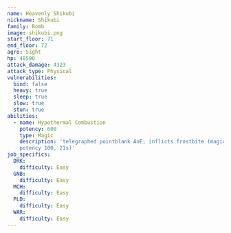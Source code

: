 ```yaml
---
name: Heavenly Shikubi
nickname: Shikubi
family: Bomb
image: shikubi.png
start_floor: 71
end_floor: 72
agro: Sight
hp: 48590
attack_damage: 4323
attack_type: Physical
vulnerabilities:
  bind: false
  heavy: true
  sleep: true
  slow: true
  stun: true
abilities:
  - name: Hypothermal Combustion
    potency: 600
    type: Magic
    description: 'telegraphed pointblank AoE; inflicts frostbite (magic DoT
    potency 100, 21s)'
job_specifics:
  DRK:
    difficulty: Easy
  GNB:
    difficulty: Easy
  MCH:
    difficulty: Easy
  PLD:
    difficulty: Easy
  WAR:
    difficulty: Easy
---
```

